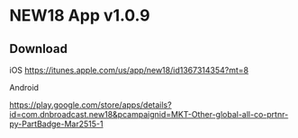 # NEW18 App v1.0.9

## Download

iOS
https://itunes.apple.com/us/app/new18/id1367314354?mt=8

Android

https://play.google.com/store/apps/details?id=com.dnbroadcast.new18&pcampaignid=MKT-Other-global-all-co-prtnr-py-PartBadge-Mar2515-1

